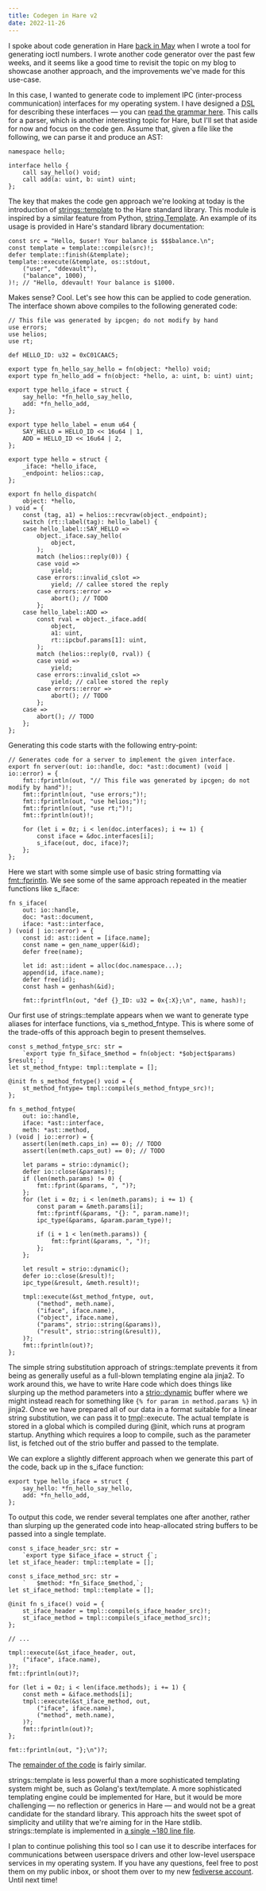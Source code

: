 ```yaml
---
title: Codegen in Hare v2
date: 2022-11-26
---
```


I spoke about code generation in Hare [back in May][0] when I wrote a tool for
generating ioctl numbers. I wrote another code generator over the past few
weeks, and it seems like a good time to revisit the topic on my blog to showcase
another approach, and the improvements we've made for this use-case.

[0]: https://drewdevault.com/2022/05/14/generating-ioctls.html

In this case, I wanted to generate code to implement IPC (inter-process
communication) interfaces for my operating system. I have designed a <abbr
title="domain-specific language">DSL</abbr> for describing these interfaces
&mdash; you can [read the grammar here][1]. This calls for a parser, which is
another interesting topic for Hare, but I'll set that aside for now and focus on
the code gen. Assume that, given a file like the following, we can parse it and
produce an AST:

[1]: https://git.sr.ht/~sircmpwn/ipcgen/tree/master/item/doc/grammar.txt

```
namespace hello;

interface hello {
	call say_hello() void;
	call add(a: uint, b: uint) uint;
};
```

The key that makes the code gen approach we're looking at today is the
introduction of [strings::template][2] to the Hare standard library. This module
is inspired by a similar feature from Python, [string.Template][3]. An example
of its usage is provided in Hare's standard library documentation:

[2]: https://docs.harelang.org/strings/template
[3]: https://docs.python.org/3/library/string.html#template-strings

```hare
const src = "Hello, $user! Your balance is $$$balance.\n";
const template = template::compile(src)!;
defer template::finish(&template);
template::execute(&template, os::stdout,
	("user", "ddevault"),
	("balance", 1000),
)!; // "Hello, ddevault! Your balance is $1000.
```

Makes sense? Cool. Let's see how this can be applied to code generation. The
interface shown above compiles to the following generated code:

```hare
// This file was generated by ipcgen; do not modify by hand
use errors;
use helios;
use rt;

def HELLO_ID: u32 = 0xC01CAAC5;

export type fn_hello_say_hello = fn(object: *hello) void;
export type fn_hello_add = fn(object: *hello, a: uint, b: uint) uint;

export type hello_iface = struct {
	say_hello: *fn_hello_say_hello,
	add: *fn_hello_add,
};

export type hello_label = enum u64 {
	SAY_HELLO = HELLO_ID << 16u64 | 1,
	ADD = HELLO_ID << 16u64 | 2,
};

export type hello = struct {
	_iface: *hello_iface,
	_endpoint: helios::cap,
};

export fn hello_dispatch(
	object: *hello,
) void = {
	const (tag, a1) = helios::recvraw(object._endpoint);
	switch (rt::label(tag): hello_label) {
	case hello_label::SAY_HELLO =>
		object._iface.say_hello(
			object,
		);
		match (helios::reply(0)) {
		case void =>
			yield;
		case errors::invalid_cslot =>
			yield; // callee stored the reply
		case errors::error =>
			abort(); // TODO
		};
	case hello_label::ADD =>
		const rval = object._iface.add(
			object,
			a1: uint,
			rt::ipcbuf.params[1]: uint,
		);
		match (helios::reply(0, rval)) {
		case void =>
			yield;
		case errors::invalid_cslot =>
			yield; // callee stored the reply
		case errors::error =>
			abort(); // TODO
		};
	case =>
		abort(); // TODO
	};
};
```

Generating this code starts with the following entry-point:

```hare
// Generates code for a server to implement the given interface.
export fn server(out: io::handle, doc: *ast::document) (void | io::error) = {
	fmt::fprintln(out, "// This file was generated by ipcgen; do not modify by hand")!;
	fmt::fprintln(out, "use errors;")!;
	fmt::fprintln(out, "use helios;")!;
	fmt::fprintln(out, "use rt;")!;
	fmt::fprintln(out)!;

	for (let i = 0z; i < len(doc.interfaces); i += 1) {
		const iface = &doc.interfaces[i];
		s_iface(out, doc, iface)?;
	};
};
```

Here we start with some simple use of basic string formatting via
[fmt::fprintln][fmt::fprintln]. We see some of the same approach repeated in the
meatier functions like s\_iface:

[fmt::fprintln]: https://docs.harelang.org/fmt#fprintln

```hare
fn s_iface(
	out: io::handle,
	doc: *ast::document,
	iface: *ast::interface,
) (void | io::error) = {
	const id: ast::ident = [iface.name];
	const name = gen_name_upper(&id);
	defer free(name);

	let id: ast::ident = alloc(doc.namespace...);
	append(id, iface.name);
	defer free(id);
	const hash = genhash(&id);

	fmt::fprintfln(out, "def {}_ID: u32 = 0x{:X};\n", name, hash)!;
```

Our first use of strings::template appears when we want to generate type aliases
for interface functions, via s\_method\_fntype. This is where some of the
trade-offs of this approach begin to present themselves.

```hare
const s_method_fntype_src: str =
	`export type fn_$iface_$method = fn(object: *$object$params) $result;`;
let st_method_fntype: tmpl::template = [];

@init fn s_method_fntype() void = {
	st_method_fntype= tmpl::compile(s_method_fntype_src)!;
};

fn s_method_fntype(
	out: io::handle,
	iface: *ast::interface,
	meth: *ast::method,
) (void | io::error) = {
	assert(len(meth.caps_in) == 0); // TODO
	assert(len(meth.caps_out) == 0); // TODO

	let params = strio::dynamic();
	defer io::close(&params)!;
	if (len(meth.params) != 0) {
		fmt::fprint(&params, ", ")?;
	};
	for (let i = 0z; i < len(meth.params); i += 1) {
		const param = &meth.params[i];
		fmt::fprintf(&params, "{}: ", param.name)!;
		ipc_type(&params, &param.param_type)!;

		if (i + 1 < len(meth.params)) {
			fmt::fprint(&params, ", ")!;
		};
	};

	let result = strio::dynamic();
	defer io::close(&result)!;
	ipc_type(&result, &meth.result)!;

	tmpl::execute(&st_method_fntype, out,
		("method", meth.name),
		("iface", iface.name),
		("object", iface.name),
		("params", strio::string(&params)),
		("result", strio::string(&result)),
	)?;
	fmt::fprintln(out)?;
};
```

The simple string substitution approach of strings::template prevents it from
being as generally useful as a full-blown templating engine ala jinja2. To work
around this, we have to write Hare code which does things like slurping up the
method parameters into a [strio::dynamic] buffer where we might instead reach
for something like
<code>{%&nbsp;for&nbsp;param&nbsp;in&nbsp;method.params&nbsp;%}</code> in
jinja2. Once we have prepared all of our data in a format suitable for a linear
string substitution, we can pass it to
<abbr title="This file aliases strings::template as tmpl to simplify things a bit.">tmpl</abbr>::execute.
The actual template is stored in a global which is compiled during @init, which
runs at program startup. Anything which requires a loop to compile, such as the
parameter list, is fetched out of the strio buffer and passed to the template.

[strio::dynamic]: https://docs.harelang.org/strio#dynamic

We can explore a slightly different approach when we generate this part of the
code, back up in the s\_iface function:

```hare
export type hello_iface = struct {
	say_hello: *fn_hello_say_hello,
	add: *fn_hello_add,
};
```

To output this code, we render several templates one after another, rather than
slurping up the generated code into heap-allocated string buffers to be passed
into a single template.

```hare
const s_iface_header_src: str =
	`export type $iface_iface = struct {`;
let st_iface_header: tmpl::template = [];

const s_iface_method_src: str =
	`	$method: *fn_$iface_$method,`;
let st_iface_method: tmpl::template = [];

@init fn s_iface() void = {
	st_iface_header = tmpl::compile(s_iface_header_src)!;
	st_iface_method = tmpl::compile(s_iface_method_src)!;
};

// ...

tmpl::execute(&st_iface_header, out,
	("iface", iface.name),
)?;
fmt::fprintln(out)?;

for (let i = 0z; i < len(iface.methods); i += 1) {
	const meth = &iface.methods[i];
	tmpl::execute(&st_iface_method, out,
		("iface", iface.name),
		("method", meth.name),
	)?;
	fmt::fprintln(out)?;
};

fmt::fprintln(out, "};\n")?;
```

The [remainder of the code][4] is fairly similar.

[4]: https://git.sr.ht/~sircmpwn/ipcgen/tree/2cdc53095a052b4f5ce3fdc6e410f2dd17eea54d/item/gen/server.ha

strings::template is less powerful than a more sophisticated templating system
might be, such as Golang's text/template. A more sophisticated templating engine
could be implemented for Hare, but it would be more challenging &mdash; no
reflection or generics in Hare &mdash; and would not be a great candidate for
the standard library. This approach hits the sweet spot of simplicity and
utility that we're aiming for in the Hare stdlib. strings::template is
implemented in [a single ~180 line file][5].

[5]: https://git.sr.ht/~sircmpwn/hare/tree/da003e45ced4991b1bae282169dcf942e1e4b235/item/strings/template/template.ha

I plan to continue polishing this tool so I can use it to describe interfaces
for communications between userspace drivers and other low-level userspace
services in my operating system. If you have any questions, feel free to post
them on my public inbox, or shoot them over to my new [fediverse account][6].
Until next time!

[6]: https://fosstodon.org/@drewdevault
